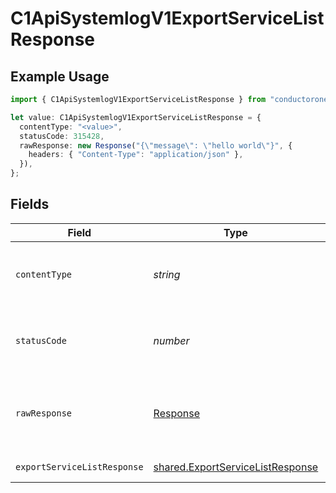 # C1ApiSystemlogV1ExportServiceListResponse

## Example Usage

```typescript
import { C1ApiSystemlogV1ExportServiceListResponse } from "conductorone-sdk-typescript/sdk/models/operations";

let value: C1ApiSystemlogV1ExportServiceListResponse = {
  contentType: "<value>",
  statusCode: 315428,
  rawResponse: new Response("{\"message\": \"hello world\"}", {
    headers: { "Content-Type": "application/json" },
  }),
};
```

## Fields

| Field                                                                                       | Type                                                                                        | Required                                                                                    | Description                                                                                 |
| ------------------------------------------------------------------------------------------- | ------------------------------------------------------------------------------------------- | ------------------------------------------------------------------------------------------- | ------------------------------------------------------------------------------------------- |
| `contentType`                                                                               | *string*                                                                                    | :heavy_check_mark:                                                                          | HTTP response content type for this operation                                               |
| `statusCode`                                                                                | *number*                                                                                    | :heavy_check_mark:                                                                          | HTTP response status code for this operation                                                |
| `rawResponse`                                                                               | [Response](https://developer.mozilla.org/en-US/docs/Web/API/Response)                       | :heavy_check_mark:                                                                          | Raw HTTP response; suitable for custom response parsing                                     |
| `exportServiceListResponse`                                                                 | [shared.ExportServiceListResponse](../../../sdk/models/shared/exportservicelistresponse.md) | :heavy_minus_sign:                                                                          | Successful response                                                                         |